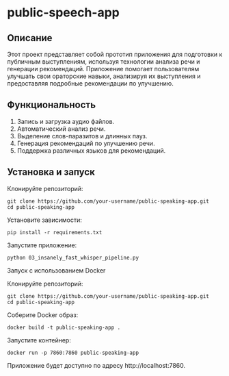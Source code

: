 # public-speech-app

## Описание
Этот проект представляет собой прототип приложения для подготовки к публичным выступлениям, используя технологии анализа речи и генерации рекомендаций. Приложение помогает пользователям улучшать свои ораторские навыки, анализируя их выступления и предоставляя подробные рекомендации по улучшению.

## Функциональность
1. Запись и загрузка аудио файлов.
2. Автоматический анализ речи.
3. Выделение слов-паразитов и длинных пауз.
4. Генерация рекомендаций по улучшению речи.
5. Поддержка различных языков для рекомендаций.

## Установка и запуск

Клонируйте репозиторий:
```
git clone https://github.com/your-username/public-speaking-app.git
cd public-speaking-app
```

Установите зависимости:
```
pip install -r requirements.txt
```

Запустите приложение:

```
python 03_insanely_fast_whisper_pipeline.py
```

Запуск с использованием Docker

Клонируйте репозиторий:
```
git clone https://github.com/your-username/public-speaking-app.git
cd public-speaking-app
```
Соберите Docker образ:
```
docker build -t public-speaking-app .
```
Запустите контейнер:
```
docker run -p 7860:7860 public-speaking-app
```
Приложение будет доступно по адресу http://localhost:7860.